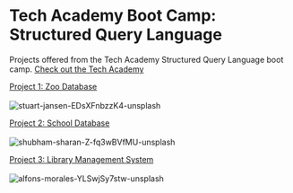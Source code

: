# Tech Academy Boot Camp: Structured Query Language

 Projects offered from the Tech Academy Structured Query Language boot camp.
 [Check out the Tech Academy](https://www.learncodinganywhere.com/)

[Project 1: Zoo Database](https://github.com/thejosharsen/tech-academy/tree/main/SQL/ZooDatabase) <br/> <br/>
![stuart-jansen-EDsXFnbzzK4-unsplash](https://user-images.githubusercontent.com/80072793/129450846-ccfdd438-ad8a-4378-b426-62fe303faf8f.jpg)

[Project 2: School Database](https://github.com/thejosharsen/tech-academy/tree/main/SQL/SchoolDatabase) <br/> <br/>
![shubham-sharan-Z-fq3wBVfMU-unsplash](https://user-images.githubusercontent.com/80072793/129450916-1c9f4c93-4249-463b-97da-bc093fd0a64d.jpg)

[Project 3: Library Management System](https://github.com/thejosharsen/tech-academy/tree/main/SQL/LibraryManagementSystem) <br/> <br/>
![alfons-morales-YLSwjSy7stw-unsplash](https://user-images.githubusercontent.com/80072793/129450959-7666e41f-992c-4def-9415-ab07adf7be47.jpg)

